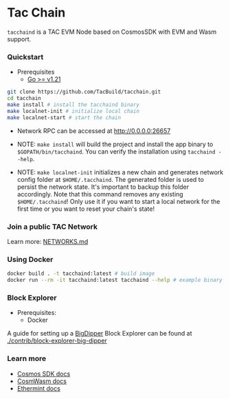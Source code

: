 # Tac Chain

`tacchaind` is a TAC EVM Node based on CosmosSDK with EVM and Wasm support.

### Quickstart

- Prerequisites
  - [Go >= v1.21](https://go.dev/doc/install)

```sh
git clone https://github.com/TacBuild/tacchain.git
cd tacchain
make install # install the tacchaind binary
make localnet-init # initialize local chain
make localnet-start # start the chain
```

- Network RPC can be accessed at <http://0.0.0.0:26657>

- NOTE: `make install` will build the project and install the app binary to `$GOPATH/bin/tacchaind`. You can verify the installation using `tacchaind --help`.

- NOTE: `make localnet-init` initializes a new chain and generates network config folder at `$HOME/.tacchaind`. The generated folder is used to persist the network state. It's important to backup this folder accordingly. Note that this command removes any existing `$HOME/.tacchaind`! Only use it if you want to start a local network for the first time or you want to reset your chain's state!

### Join a public TAC Network

Learn more: [NETWORKS.md](NETWORKS.md#join-a-network)

### Using Docker

```sh
docker build . -t tacchaind:latest # build image
docker run --rm -it tacchaind:latest tacchaind --help # example binary usage
```

### Block Explorer

- Prerequisites:
  - Docker

A guide for setting up a [BigDipper](https://bigdipper.live/) Block Explorer can be found at [./contrib/block-explorer-big-dipper](./contrib/block-explorer-big-dipper/README.md)

### Learn more

- [Cosmos SDK docs](https://docs.cosmos.network)
- [CosmWasm docs](https://docs.cosmwasm.com/)
- [Ethermint docs](https://docs.ethermint.io/)

